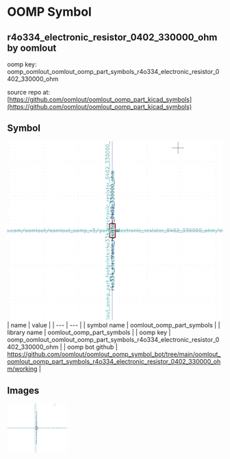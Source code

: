 # OOMP Symbol  
## r4o334_electronic_resistor_0402_330000_ohm  by oomlout  
  
oomp key: oomp_oomlout_oomlout_oomp_part_symbols_r4o334_electronic_resistor_0402_330000_ohm  
  
source repo at: [https://github.com/oomlout/oomlout_oomp_part_kicad_symbols](https://github.com/oomlout/oomlout_oomp_part_kicad_symbols)  
## Symbol  
  
[![working.png](working_600.png)](working.png)  
| name | value | 
| --- | --- | 
| symbol name | oomlout_oomp_part_symbols | 
| library name | oomlout_oomp_part_symbols | 
| oomp key | oomp_oomlout_oomlout_oomp_part_symbols_r4o334_electronic_resistor_0402_330000_ohm | 
| oomp bot github | https://github.com/oomlout/oomlout_oomp_symbol_bot/tree/main/oomlout_oomlout_oomp_part_symbols_r4o334_electronic_resistor_0402_330000_ohm/working | 
## Images  
  
[![working.png](working_140.png)](working.png)  
